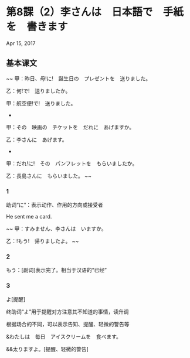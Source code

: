 # 第8課（2）李さんは　日本語で　手紙を　書きます
Apr 15, 2017

## 基本课文
~~
甲：昨日、母!に!　誕生日の　プレゼントを　送りました。

乙：何!で!　送りましたか。

甲：航空便!で!　送りました。

-

甲：その　映画の　チケットを　だれに　あげますか。

乙：李さんに　あげます。

-

甲：だれ!に!　その　パンフレットを　もらいましたか。

乙：長島さんに　もらいました。
~~

### 1
助词“に”：表示动作、作用的方向或接受者

He sent me a card.

~~
甲：すみません、李さんは　いますか。

乙：!もう!　帰りましたよ。
~~

### 2
もう：[副词]表示完了。相当于汉语的“已经”

### 3
よ[提醒]

终助词“よ”用于提醒对方注意其不知道的事情，读升调

根据场合的不同，可以表示告知、提醒、轻微的警告等

&わたしは　毎日　アイスクリームを　食べます。

&&太りますよ。[提醒、轻微的警告]
